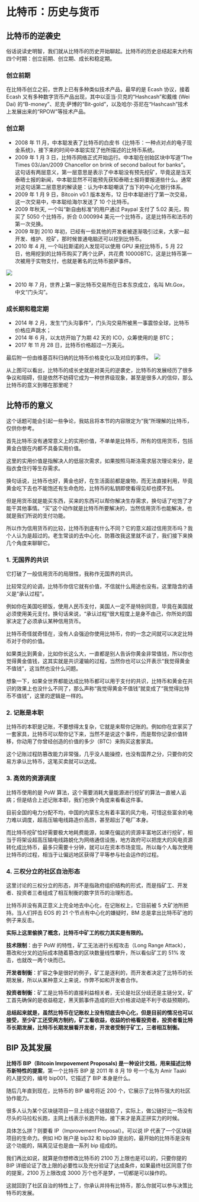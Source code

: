 # 比特币：历史与货币
## 比特币的逆袭史
俗话说读史明智，我们就从比特币的历史开始聊起。比特币的历史总结起来大约有四个时期：创立前期、创立期、成长和稳定期。

### 创立前期
在比特币创立之前，世界上已有多种类似技术产品，最早的是 Ecash 协议，接着 Ecash 又有多种数字货币产品出现，其中以亚当·贝克的“Hashcash”和戴维 (Wei Dai) 的“B-money”、尼克·萨博的“Bit-gold”，以及哈尔·芬尼在“Hashcash”技术上发展出来的“RPOW”等技术产品。

### 创立期
*   2008 年 11 月，中本聪发表了比特币的白皮书《比特币：一种点对点的电子现金系统》，接下来的时间中本聪实现了他所描述的比特币系统。
*   2009 年 1 月 3 日，比特币网络正式开始运行。中本聪在创始区块中写道“The Times 03/Jan/2009 Chancellor on brink of second bailout for banks”。这句话有两层意义，第一层意思是表示了中本聪没有预先挖矿，毕竟这是当天泰晤士报的新闻，中本聪显然不可能预先获知泰晤士报将要报道些什么。通常对这句话第二层意思的解读是：认为中本聪嘲讽了当下的中心化银行体系。
*   2009 年 1 月 9 日，Bitcoin v0.1 版本发布，12 日中本聪进行了第一次交易，这一次交易中，中本聪给海尔发送了 10 个比特币。
*   2009 年秋天, 一个叫“新自由标准”的用户通过 Paypal 支付了 5.02 美元，购买了 5050 个比特币，折合 0.000994 美元一个比特币，这是比特币和法币的第一次兑换。
*   2009 年到 2010 年初，已经有一些其他的开发者被逐渐吸引过来，大家一起开发、维护、挖矿，那时候普通电脑还可以挖到比特币。
*   2010 年 4 月, 一个叫拉斯诺的人发现可以使用 GPU 来挖比特币，5 月 22 日，他用挖到的比特币购买了两个比萨，共花费 10000BTC，这是比特币第一次被用于实物支付，也就是著名的比特币披萨事件。

![](https://github.com/yjjnls/blockchain-tutorial-cn/blob/master/img/24.1.png)

*   2010 年 7 月，世界上第一家比特币交易所在日本东京成立，名叫 Mt.Gox，中文“门头沟”。
​
### ​成长期和稳定期
*   2014 年 2 月，发生“门头沟事件”，门头沟交易所被黑一事震惊全球，比特币价格应声跳水；
*   2014 年 6 月，以太坊开始了为期 42 天的 ICO，众筹使用的是 BTC；
*   2017 年 11 月 28 日，比特币价格超过一万美元。

最后附一份由维基百科归纳的比特币价格变化以及对应的事件。
​
![](https://github.com/yjjnls/blockchain-tutorial-cn/blob/master/img/24.2.png)

从上图可以看出，比特币的成长史就是对美元的逆袭史，比特币的发展经历了很多争议和阻碍，但是依然不妨碍它成为一种世界级现象，甚至是很多人的信仰，那么比特币的意义到哪在那里呢？

## 比特币的意义
这个话题可能会引起一些争论，我姑且将本节的内容限定为“我”所理解的比特币，仅供你参考。  

首先比特币没有通常意义上的实用价值，不单单是比特币，所有的信用货币，包括黄金白银在内都不具备实用价值。  

这里的实用价值是指解决人的低层次需求，如果按照马斯洛需求层次理论来分，是指衣食住行等生存需求。  

换句话说，比特币也好，黄金也好，在生活面前都是废物，而无法直接利用，毕竟黄金吃下去也不能饱还有生命危险，比特币的私钥即使看得见却也摸不到。  

但是用货币就是能买东西，买来的东西可以帮你解决生存需求，换句话了吃饱了才能干其他事情。“买”这个动作就是比特币所要解决的，当然信用货币也能解决，也就是我们所说的支付功能。  

所以作为信用货币的比较，比特币到底有什么不同？它的意义超过信用货币吗？我个人认为是超过的。老生常谈的去中心化、防篡改我这里就不谈了，我们接下来换几个角度来聊聊它。  

### 1. 无国界的共识
它打破了一般信用货币的局限性，我称作无国界的共识。  

比较常见的论调，比特币你信它就有价值，不信就什么用途也没有。这里隐含的语义是“承认过程”。  

例如你在美国吃顿饭，使用人民币支付，美国人一定不是特别同意，毕竟在美国就必须使用美元支付。换句话来说，“承认过程”很大程度上是身不由己，你所处的国家决定了必须承认某种信用货币。   

比特币奇怪就奇怪在，没有人会强迫你使用比特币，你的一念之间就可以决定比特币对于你的价值。   

如果类比到黄金，比如你长这么大，一直都是别人告诉你黄金非常值钱，所以你也觉得黄金值钱，这其实就是共识灌输的过程，当然你也可以公开表示“我觉得黄金不值钱”，这当然也没什么问题。   

想象一下，如果全世界都能达成比特币都可以用于支付的共识，比特币和黄金在共识的效果上也没什么不同了，那么声称“我觉得黄金不值钱”就变成了“我觉得比特币不值钱”，这里的逻辑是一样的。   

### 2. 记账是本职
比特币的本职是记账，不要想得太复杂，它就是来帮你记账的。例如你在宜家买了一套家具，比特币可以帮你记下来，当然不是说这个事件，而是帮你记录价值转移，你动用了你曾经创造的价值的多少（BTC）来购买这套家具。   

这个记账过程防篡改能力非常强，几乎没人能操控，也没有国界之分，只要你的交易方承认比特币，这笔买卖就可以达成。  

### 3. 高效的资源调度
比特币使用的是 PoW 算法，这个需要消耗大量能源进行挖矿的算法一直被人诟病；但是结合上述记账本职，我们也换个角度来看看这件事。   

目前全国的电力分配不均，中国的内蒙东北有着丰富的风力电，可惜这些富余的电力难以调度，超高压输电线路造价高昂，甚至超出了电厂本身。  

而比特币挖矿恰好需要极大地耗费能源，如果在偏远的资源丰富地区进行挖矿，相当于将架设超高压输电线路蜕化为网络通信设施，地方政府可以把庞大的风电资源转化成比特币，最多只需要十分钟，就可以在资本市场变现。所以每个人每次使用比特币的过程，相当于让偏远地区获得了平等参与社会运作的过程。   

### 4. 三权分立的社区自治形态
这里讨论的三权分立的形态，并不是指政府组织结构的形式，而是指矿工、开发者、投资者三者组成了相互制衡的数字货币的治理形态。   

比特币并没有真正意义上完全地去中心化，在记账权上，它目前被 5 大矿池所把持。当人们抨击 EOS 的 21 个节点有中心化的嫌疑时，BM 总是拿出比特币矿池的例子来反击。   

**实际上这里偷换了概念，比特币中矿工的权力其实是有限的。**  

**技术限制**：由于 PoW 的特性，矿工无法进行长程攻击（Long Range Attack），篡改和分叉的边际成本随着篡改的区块数量线性攀升，所以看似矿工的 51% 攻击，也就改一两个块而已。   

**开发者制衡**：扩容之争是很好的例子，矿工是逐利的，而开发者决定了比特币的长期发展，所以从某种意义上来说，作弊不如和开发者合作。   

**投资者制衡**：矿工是比特币的直接利益相关者，无论是社区分歧还是主链分叉，矿工首先确保的是收益稳定，黑天鹅事件造成的巨大价格波动是不利于收益预期的。   

**总结起来就是，虽然比特币在记账权上没有彻底去中心化，但是目前的情况也可以接受，至少矿工还受两方制约，矿工看收益，收益的价格看投资者，投资者看比特币长期发展，比特币长期发展看开发者，开发者受制于矿工，三者相互制衡。**   

## BIP 及其发展
**比特币 BIP（Bitcoin Imrpovement Proposals) 是一种设计文档，用来描述比特币新特性的提案**，第一个比特币 BIP 是 2011 年 8 月 19 号一个名为 Amir Taaki 的人提交的，编号 bip001，它描述了 BIP 本身是什么。   

随后几年直到现在，比特币的 BIP 编号将近 200 个，它展示了比特币强大的社区协作能力。   

很多人认为某个区块链项目一旦上线这个链就稳了，实际上，做公链好比一场没有尽头的马拉松长跑，主网上线表示长跑开始，接下来才是真正拼实力的时候。   

具体怎么拼？则要看 IP（Improvement Proposal）。可以说 IP 代表了一个区块链项目的生命力。例如 HD 账户是 bip32 和 bip39 提出的，最开始的比特币是没有这个功能的，隔离见证也是由一系列 bip 组成的。  

我们再比如说，就算是你想修改比特币的 2100 万上限也是可以的，只要你提的 BIP 详细论证了改上限的必要性以及充分验证了达成条件，如果最终社区同意了你的提案，2100 万上限改成 3000 万个也不是梦，一切都是可以操作的。   

这就回到了社区自治的特性上了，你承认并持有比特币，那么你就可以参与决策比特币的发展。  
